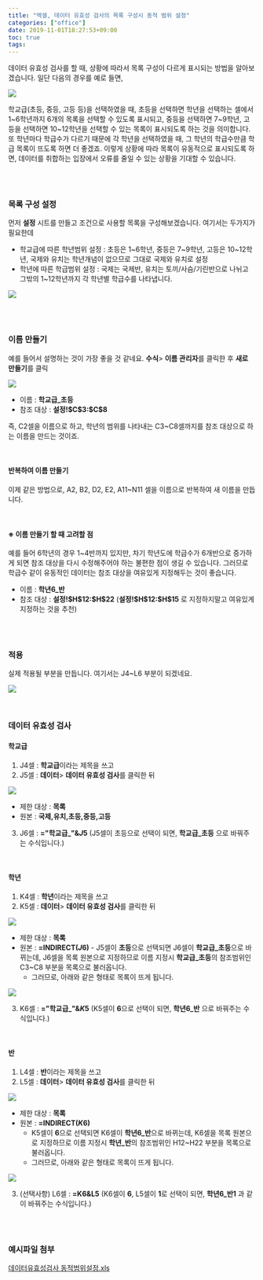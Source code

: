 ```yaml
---
title: "엑셀, 데이터 유효성 검사의 목록 구성시 동적 범위 설정"
categories: ["office"]
date: 2019-11-01T18:27:53+09:00
toc: true
tags:
---
```


데이터 유효성 검사를 할 때, 상황에 따라서 목록 구성이 다르게 표시되는 방법을 알아보겠습니다. 일단 다음의 경우를 예로 들면,

![](/image/dynamic01.png)

학교급(초등, 중등, 고등 등)을 선택하였을 때, 초등을 선택하면 학년을 선택하는 셀에서 1~6학년까지 6개의 목록을 선택할 수 있도록 표시되고, 중등을 선택하면 7~9학년,  고등을 선택하면 10~12학년을 선택할 수 있는 목록이 표시되도록 하는 것을 의미합니다. 또 학년마다 학급수가 다르기 때문에 각 학년을 선택하였을 때, 그 학년의 학급수만큼 학급 목록이 뜨도록 하면 더 좋겠죠. 이렇게 상황에 따라 목록이 유동적으로 표시되도록 하면, 데이터를 취합하는 입장에서 오류를 줄일 수 있는 상황을 기대할 수 있습니다.

<br>

<br>

### 목록 구성 설정

먼저 **설정** 시트를 만들고 조건으로 사용할 목록을 구성해보겠습니다. 여기서는 두가지가 필요한데 

- 학교급에 따른 학년범위 설정 :  초등은 1~6학년, 중등은 7~9학년, 고등은 10~12학년, 국제와 유치는 학년개념이 없으므로 그대로 국제와 유치로 설정
- 학년에 따른 학급범위 설정 : 국제는 국제반, 유치는 토끼/사슴/기린반으로 나뉘고 그밖의 1~12학년까지 각 학년별 학급수를 나타냅니다. 

![](/image/dynamic02.png)

<br>

<br>

### 이름 만들기

예를 들어서 설명하는 것이 가장 좋을 것 같네요. **수식**> **이름 관리자**를 클릭한 후 **새로 만들기**를 클릭

![](/image/dynamic03.png)

- 이름 : **학교급_초등**
- 참조 대상 : **설정&#33;&#36;C&#36;3&#58;&#36;C&#36;8**

즉, C2셀을 이름으로 하고, 학년의 범위를 나타내는 C3~C8셀까지를 참조 대상으로 하는 이름을 만드는 것이죠.

<br>

#### 반복하여 이름 만들기

이제 같은 방법으로, A2, B2, D2, E2, A11~N11 셀을 이름으로 반복하여 새 이름을 만듭니다.

<br>

#### ※ 이름 만들기 할 때 고려할 점

예를 들어 6학년의 경우 1~4반까지 있지만, 차기 학년도에 학급수가 6개반으로 증가하게 되면 참조 대상을 다시 수정해주어야 하는 불편한 점이 생길 수 있습니다. 그러므로 학급수 같이 유동적인 데이터는 참조 대상을 여유있게 지정해두는 것이 좋습니다.

- 이름 : **학년6_반**
- 참조 대상 : **설정&#33;&#36;H&#36;12&#58;&#36;H&#36;22**   (**설정&#33;&#36;H&#36;12&#58;&#36;H&#36;15** 로 지정하지말고 여유있게 지정하는 것을 추천)

<br>

<br>

### 적용

실제 적용될 부분을 만듭니다. 여기서는 J4~L6 부분이 되겠네요.

![](/image/dynamic04.png)

<br>

### 데이터 유효성 검사

#### 학교급

1. J4셀 : **학교급**이라는 제목을 쓰고
2. J5셀 : **데이터**> **데이터 유효성 검사**를 클릭한 뒤

![](/image/dynamic05.png)

- 제한 대상 : **목록**
- 원본 : **국제,유치,초등,중등,고등** 

3. J6셀 : **="학교급_"&$J$5**  (J5셀이 초등으로 선택이 되면, **학교급_초등** 으로 바꿔주는 수식입니다.)


<br>

#### 학년

1. K4셀 : **학년**이라는 제목을 쓰고
2. K5셀 : **데이터**> **데이터 유효성 검사**를 클릭한 뒤

![](/image/dynamic06.png)

   - 제한 대상 : **목록**
   - 원본 : **=INDIRECT($J$6)**
     			   - J5셀이 **초등**으로 선택되면 J6셀이 **학교급_초등**으로 바뀌는데, J6셀을 목록 원본으로 지정하므로 이름 지정시 **학교급_초등**의 참조범위인 C3~C8 부분을 목록으로 불러옵니다.
        - 그러므로, 아래와 같은 형태로 목록이 뜨게 됩니다.

![](/image/dynamic07.png)

3. K6셀 : **="학교급_"&$K$5** (K5셀이 **6**으로 선택이 되면, **학년6_반** 으로 바꿔주는 수식입니다.)

<br>

#### 반

1. L4셀 : **반**이라는 제목을 쓰고
2. L5셀 : **데이터**> **데이터 유효성 검사**를 클릭한 뒤

![](/image/dynamic08.png)

   - 제한 대상 : **목록**
   - 원본 : **=INDIRECT($K$6)**
        - K5셀이 **6**으로 선택되면 K6셀이 **학년6_반**으로 바뀌는데, K6셀을 목록 원본으로 지정하므로 이름 지정시 **학년_반**의 참조범위인 H12~H22 부분을 목록으로 불러옵니다.
        - 그러므로, 아래와 같은 형태로 목록이 뜨게 됩니다.

![](/image/dynamic09.png)

3. (선택사항) L6셀 : **=K6&L5** (K6셀이 **6**, L5셀이 **1**로 선택이 되면, **학년6_반1** 과 같이 바꿔주는 수식입니다.)

<br>

<br>

### 예시파일 첨부

 [데이터유효성검사 동적범위설정.xls](/image/데이터유효성검사-동적범위설정.xls)

